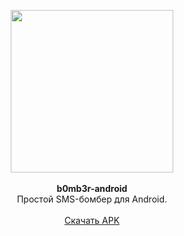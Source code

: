 <p align="center">
  <img width="260" src="https://github.com/kotleni/b0mb3r-android/blob/master/android.jpg?raw=true"></img>
  <br><br>
  <b>b0mb3r-android</b><br>
  Простой SMS-бомбер для Android.
  <br><br>
  <a href="https://github.com/kotleni/b0mb3r-android/releases/download/dev/app-release.apk">Скачать APK</a>
 </p>
